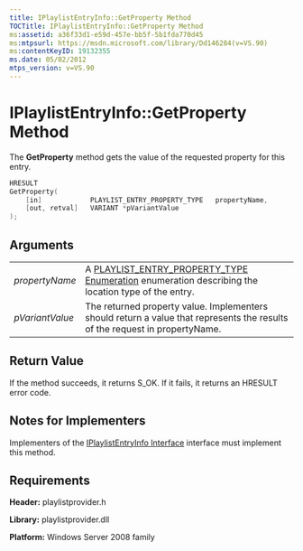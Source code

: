 ```yaml
---
title: IPlaylistEntryInfo::GetProperty Method
TOCTitle: IPlaylistEntryInfo::GetProperty Method
ms:assetid: a36f33d1-e59d-457e-bb5f-5b1fda770d45
ms:mtpsurl: https://msdn.microsoft.com/library/Dd146284(v=VS.90)
ms:contentKeyID: 19132355
ms.date: 05/02/2012
mtps_version: v=VS.90
---
```


# IPlaylistEntryInfo::GetProperty Method

The **GetProperty** method gets the value of the requested property for this entry.

```cpp
HRESULT
GetProperty(
    [in]            PLAYLIST_ENTRY_PROPERTY_TYPE   propertyName,
    [out, retval]   VARIANT *pVariantValue
);
```

## Arguments

|||
|--- |--- |
|*propertyName*|A [PLAYLIST_ENTRY_PROPERTY_TYPE Enumeration](https://msdn.microsoft.com/library/dd146267) enumeration describing the location type of the entry.|
|*pVariantValue*|The returned property value. Implementers should return a value that represents the results of the request in propertyName.|

## Return Value

If the method succeeds, it returns S\_OK. If it fails, it returns an HRESULT error code.

## Notes for Implementers

Implementers of the [IPlaylistEntryInfo Interface](iplaylistentryinfo-interface.md) interface must implement this method.

## Requirements

**Header:** playlistprovider.h

**Library:** playlistprovider.dll

**Platform:** Windows Server 2008 family
